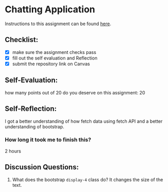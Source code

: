Chatting Application
=====================
Instructions to this assignment can be found [here](https://it3049c.github.io/coursework/labs/chatting-app).

## Checklist:
- [x] make sure the assignment checks pass
- [x] fill out the self evaluation and Reflection
- [x] submit the repository link on Canvas

## Self-Evaluation:

how many points out of 20 do you deserve on this assignment: 
20
## Self-Reflection:
<!-- Write your self-reflection under this line -->
I got a better understanding of how fetch data using fetch API and a better understanding of bootstrap.
### How long it took me to finish this?
2 hours

## Discussion Questions:
1. What does the bootstrap `display-4` class do?
It changes the size of the text.
